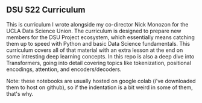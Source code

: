 ## DSU S22 Curriculum

This is curriculum I wrote alongside my co-director Nick Monozon for the UCLA Data Science Union. The curriculum is designed to prepare new members for the DSU Project ecosystem, which essentially means catching them up to speed with Python and basic Data Science fundamentals. This curriculum covers all of that material with an extra lesson at the end on some intresting deep learning concepts. In this repo is also a deep dive into Transformers, going into detail covering topics like tokenization, positional encodings, attention, and encoders/decoders. 

Note: these notebooks are usually hosted on google colab (i've downloaded them to host on github), so if the indentation is a bit weird in some of them, that's why.
